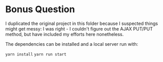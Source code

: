 # Bonus Question

I duplicated the original project in this folder because I suspected things might get messy: I was right - I couldn't figure out the AJAX PUT/PUT method, but have included my efforts here nonetheless. 

The dependencies can be installed and a local server run with:

```yarn install```
```yarn run start```
